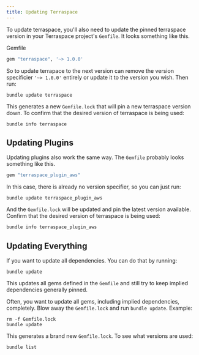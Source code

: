 ```yaml
---
title: Updating Terraspace
---
```


To update terraspace, you'll also need to update the pinned terraspace version in your Terraspace project's `Gemfile`. It looks something like this.

Gemfile

```ruby
gem "terraspace", '~> 1.0.0'
```

So to update terrapace to the next version can remove the version specificier `'~> 1.0.0'` entirely or update it to the version you wish.  Then run:

    bundle update terraspace

This generates a new `Gemfile.lock` that will pin a new terraspace version down. To confirm that the desired version of terraspace is being used:

    bundle info terraspace

## Updating Plugins

Updating plugins also work the same way.  The `Gemfile` probably looks something like this.

```ruby
gem "terraspace_plugin_aws"
```

In this case, there is already no version specifier, so you can just run:

    bundle update terraspace_plugin_aws

And the `Gemfile.lock` will be updated and pin the latest version available. Confirm that the desired version of terraspace is being used:

    bundle info terraspace_plugin_aws

## Updating Everything

If you want to update all dependencies. You can do that by running:

    bundle update

This updates all gems defined in the `Gemfile` and still try to keep implied dependencies generally pinned.

Often, you want to update all gems, including implied dependencies, completely. Blow away the `Gemfile.lock` and run `bundle update`. Example:

    rm -f Gemfile.lock
    bundle update

This generates a brand new `Gemfile.lock`. To see what versions are used:

    bundle list
